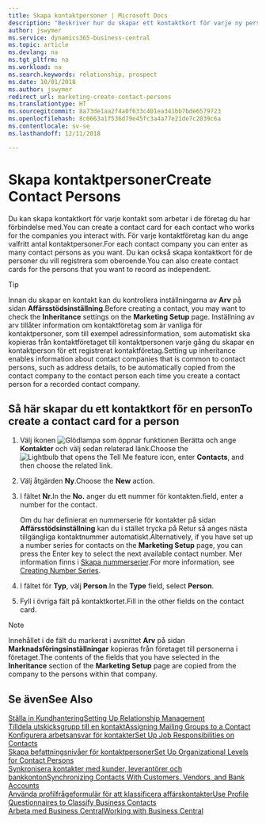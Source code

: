 ```yaml
---
title: Skapa kontaktpersoner | Microsoft Docs
description: "Beskriver hur du skapar ett kontaktkort för varje ny person eller potentiell kund som du interagerar med eller har en affärsrelation med."
author: jswymer
ms.service: dynamics365-business-central
ms.topic: article
ms.devlang: na
ms.tgt_pltfrm: na
ms.workload: na
ms.search.keywords: relationship, prospect
ms.date: 10/01/2018
ms.author: jswymer
redirect_url: marketing-create-contact-persons
ms.translationtype: HT
ms.sourcegitcommit: 8a73de1aa2f4a0f633c401ea341bb7bde6579723
ms.openlocfilehash: 8c0663a1f536d79e45fc3a4a77e21de7c2039c6a
ms.contentlocale: sv-se
ms.lasthandoff: 12/11/2018

---
```

# <a name="create-contact-persons"></a><span data-ttu-id="943fd-103">Skapa kontaktpersoner</span><span class="sxs-lookup"><span data-stu-id="943fd-103">Create Contact Persons</span></span>
<span data-ttu-id="943fd-104">Du kan skapa kontaktkort för varje kontakt som arbetar i de företag du har förbindelse med.</span><span class="sxs-lookup"><span data-stu-id="943fd-104">You can create a contact card for each contact who works for the companies you interact with.</span></span> <span data-ttu-id="943fd-105">För varje kontaktföretag kan du ange valfritt antal kontaktpersoner.</span><span class="sxs-lookup"><span data-stu-id="943fd-105">For each contact company you can enter as many contact persons as you want.</span></span> <span data-ttu-id="943fd-106">Du kan också skapa kontaktkort för de personer du vill registrera som oberoende.</span><span class="sxs-lookup"><span data-stu-id="943fd-106">You can also create contact cards for the persons that you want to record as independent.</span></span>

> [!TIP]  
>   <span data-ttu-id="943fd-107">Innan du skapar en kontakt kan du kontrollera inställningarna av **Arv** på sidan **Affärsstödsinställning**.</span><span class="sxs-lookup"><span data-stu-id="943fd-107">Before creating a contact, you may want to check the **Inheritance** settings on the **Marketing Setup** page.</span></span> <span data-ttu-id="943fd-108">Inställning av arv tillåter information om kontaktföretag som är vanliga för kontaktpersoner, som till exempel adressinformation, som automatiskt ska kopieras från kontaktföretaget till kontaktpersonen varje gång du skapar en kontaktperson för ett registrerat kontaktföretag.</span><span class="sxs-lookup"><span data-stu-id="943fd-108">Setting up inheritance enables information about contact companies that is common to contact persons, such as address details, to be automatically copied from the contact company to the contact person each time you create a contact person for a recorded contact company.</span></span>

## <a name="to-create-a-contact-card-for-a-person"></a><span data-ttu-id="943fd-109">Så här skapar du ett kontaktkort för en person</span><span class="sxs-lookup"><span data-stu-id="943fd-109">To create a contact card for a person</span></span>
1. <span data-ttu-id="943fd-110">Välj ikonen ![Glödlampa som öppnar funktionen Berätta](media/ui-search/search_small.png "Berätta vad du vill göra") och ange **Kontakter** och välj sedan relaterad länk.</span><span class="sxs-lookup"><span data-stu-id="943fd-110">Choose the ![Lightbulb that opens the Tell Me feature](media/ui-search/search_small.png "Tell me what you want to do") icon, enter **Contacts**, and then choose the related link.</span></span>
2. <span data-ttu-id="943fd-111">Välj åtgärden **Ny**.</span><span class="sxs-lookup"><span data-stu-id="943fd-111">Choose the **New** action.</span></span>
3. <span data-ttu-id="943fd-112">I fältet **Nr.**</span><span class="sxs-lookup"><span data-stu-id="943fd-112">In the **No.**</span></span> <span data-ttu-id="943fd-113">anger du ett nummer för kontakten.</span><span class="sxs-lookup"><span data-stu-id="943fd-113">field, enter a number for the contact.</span></span>

    <span data-ttu-id="943fd-114">Om du har definierat en nummerserie för kontakter på sidan **Affärsstödsinställning** kan du i stället trycka på Retur så anges nästa tillgängliga kontaktnummer automatiskt.</span><span class="sxs-lookup"><span data-stu-id="943fd-114">Alternatively, if you have set up a number series for contacts on the **Marketing Setup** page, you can press the Enter key to select the next available contact number.</span></span> <span data-ttu-id="943fd-115">Mer information finns i [Skapa nummerserier](ui-create-number-series.md).</span><span class="sxs-lookup"><span data-stu-id="943fd-115">For more information, see [Creating Number Series](ui-create-number-series.md).</span></span>
4. <span data-ttu-id="943fd-116">I fältet för **Typ**, välj **Person**.</span><span class="sxs-lookup"><span data-stu-id="943fd-116">In the **Type** field, select **Person**.</span></span>
5. <span data-ttu-id="943fd-117">Fyll i övriga fält på kontaktkortet.</span><span class="sxs-lookup"><span data-stu-id="943fd-117">Fill in the other fields on the contact card.</span></span>

> [!NOTE]  
>   <span data-ttu-id="943fd-118">Innehållet i de fält du markerat i avsnittet **Arv** på sidan **Marknadsföringsinställningar** kopieras från företaget till personerna i företaget.</span><span class="sxs-lookup"><span data-stu-id="943fd-118">The contents of the fields that you have selected in the **Inheritance** section of the **Marketing Setup** page are copied from the company to the persons within that company.</span></span>

## <a name="see-also"></a><span data-ttu-id="943fd-119">Se även</span><span class="sxs-lookup"><span data-stu-id="943fd-119">See Also</span></span>
[<span data-ttu-id="943fd-120">Ställa in Kundhantering</span><span class="sxs-lookup"><span data-stu-id="943fd-120">Setting Up Relationship Management</span></span>](marketing-setup-marketing.md)  
[<span data-ttu-id="943fd-121">Tilldela utskicksgrupp till en kontakt</span><span class="sxs-lookup"><span data-stu-id="943fd-121">Assigning Mailing Groups to a Contact</span></span>](marketing-mailing-groups.md#AssignMailGroupContact)  
[<span data-ttu-id="943fd-122">Konfigurera arbetsansvar för kontakter</span><span class="sxs-lookup"><span data-stu-id="943fd-122">Set Up Job Responsibilities on Contacts</span></span>](marketing-job-responsibilities.md)  
[<span data-ttu-id="943fd-123">Skapa befattningsnivåer för kontaktpersoner</span><span class="sxs-lookup"><span data-stu-id="943fd-123">Set Up Organizational Levels for Contact Persons</span></span>](marketing-organizational-levels.md)  
[<span data-ttu-id="943fd-124">Synkronisera kontakter med kunder, leverantörer och bankkonton</span><span class="sxs-lookup"><span data-stu-id="943fd-124">Synchronizing Contacts With Customers, Vendors, and Bank Accounts</span></span>](marketing-synchronize-contacts-customers-vendors-bank-accounts.md)  
[<span data-ttu-id="943fd-125">Använda profilfrågeformulär för att klassificera affärskontakter</span><span class="sxs-lookup"><span data-stu-id="943fd-125">Use Profile Questionnaires to Classify Business Contacts</span></span>](marketing-create-contact-profile-questionnaire.md)  
[<span data-ttu-id="943fd-126">Arbeta med Business Central</span><span class="sxs-lookup"><span data-stu-id="943fd-126">Working with Business Central</span></span>](ui-work-product.md)  

